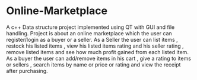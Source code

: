# Online-Marketplace
A c++ Data structure project implemented using QT with GUI and file handling. Project is about an online marketplace which the user can register/login as a buyer or a seller.
As a Seller the user can list items , restock his listed items , view his listed items rating and his seller rating , remove listed items and see how much profit gained from each listed item.
As a buyer the user can add/remove items in his cart , give a rating to items or sellers , search items by name or price or rating and view the receipt after purchasing.

